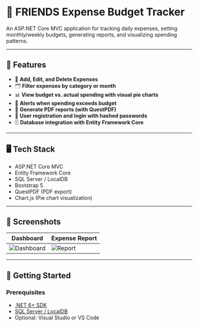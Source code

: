 # 💸 FRIENDS Expense Budget Tracker

An ASP.NET Core MVC application for tracking daily expenses, setting monthly/weekly budgets, generating reports, and visualizing spending patterns.

---

## 📌 Features

- 🧾 **Add, Edit, and Delete Expenses**
- 🗂️ **Filter expenses by category or month**
- 📊 **View budget vs. actual spending with visual pie charts**
- 🚨 **Alerts when spending exceeds budget**
- 📝 **Generate PDF reports (with QuestPDF)**
- 🔐 **User registration and login with hashed passwords**
- 🗄️ **Database integration with Entity Framework Core**

---

## 🖥️ Tech Stack

- ASP.NET Core MVC
- Entity Framework Core
- SQL Server / LocalDB
- Bootstrap 5
- QuestPDF (PDF export)
- Chart.js (Pie chart visualization)

---

## 📸 Screenshots

| Dashboard | Expense Report |
|-----------|----------------|
| ![Dashboard](screenshots/dashboard.png) | ![Report](screenshots/report.png) |

---

## 🚀 Getting Started

### Prerequisites
- [.NET 6+ SDK](https://dotnet.microsoft.com/download)
- [SQL Server / LocalDB](https://docs.microsoft.com/en-us/sql/database-engine/configure-windows/sql-server-configuration-manager)
- Optional: Visual Studio or VS Code
